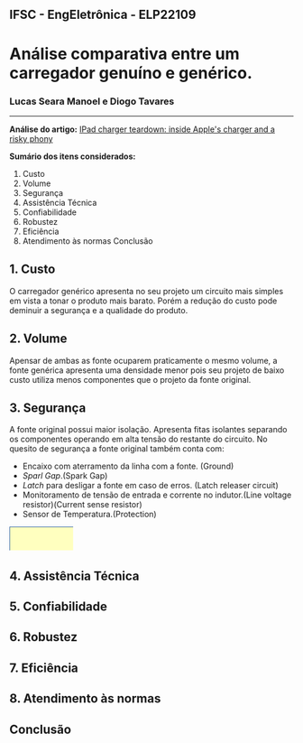 ## IFSC - EngEletrônica - ELP22109
# Análise comparativa entre um carregador genuíno e genérico.

### Lucas Seara Manoel e Diogo Tavares
---

**Análise do artigo:** [IPad charger teardown: inside Apple's charger and a risky phony](http://www.righto.com/2014/05/a-look-inside-ipad-chargers-pricey.html)

**Sumário dos itens considerados:**
1. Custo
2. Volume
3. Segurança
4. Assistência Técnica
5. Confiabilidade
6. Robustez
7. Eficiência
8. Atendimento às normas
Conclusão

## 1. Custo
O carregador genérico apresenta no seu projeto um circuito mais simples em vista a tonar o produto mais barato. Porém a redução do custo pode deminuir a segurança e a qualidade do produto.

## 2. Volume
Apensar de ambas as fonte ocuparem praticamente o mesmo volume, a fonte genérica apresenta uma densidade menor pois seu projeto de baixo custo utiliza menos componentes que o projeto da fonte original.

## 3. Segurança
A fonte original possui maior isolação. Apresenta fitas isolantes separando os componentes operando em alta tensão do restante do circuito.
No quesito de segurança a fonte original também conta com:
* Encaixo com aterramento da linha com a fonte. (Ground)
* *Sparl Gap*.(Spark Gap)
* *Latch* para desligar a fonte em caso de erros. (Latch releaser circuit)
* Monitoramento de tensão de entrada e corrente no indutor.(Line voltage resistor)(Current sense resistor)
* Sensor de Temperatura.(Protection)

![](https://raw.githubusercontent.com/lsmanoel/PowerEletronics/master/layout/images/ipad_board_labeled_protection.png)

## 4. Assistência Técnica
## 5. Confiabilidade
## 6. Robustez
## 7. Eficiência
## 8. Atendimento às normas
## Conclusão